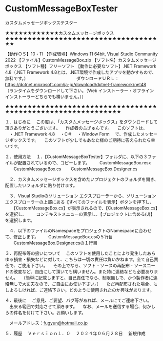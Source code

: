 # CustomMessageBoxTester
カスタムメッセージボックステスター


★★★★★★★★★★★★カスタムメッセージボックス★★★★★★★★★★★★★★★★★★★★★★★★★★★★★★★★★★★★

【動作ＯＳ】10・11
【作成環境】Windows 11 64bit, Visual Studio Community 2022
【ファイル】CustomMessageBox.zip
【ソフト名】カスタムメッセージボックス
【ソフト種】フリーソフト
【動作に必要なソフト】.NET Framework 4.8（.NET Framework 4.8とは、.NET環境で作成したアプリを動かすもので、無料です。）
　　　　　　　　　　　ダウンロードＵＲＬ：https://dotnet.microsoft.com/ja-jp/download/dotnet-framework/net48
　　　　　　　　　　　　　　　　　　　　　（ランタイムをダウンロードして下さい。（Web インストーラー・オフライン インストーラーどちらでも構いません。））

★★★★★★★★★★★★★★★★★★★★★★★★★★★★★★★★★★★★★★★★★★★★★★★★★★★★★★★★★★★★


１．はじめに
　この度は、「カスタムメッセージボックス」をダウンロードして頂きありがとうございます。
　作成者のふぎゅんです。
　このソフトは、
　・.NET Framework 4.8
　・C＃
　・Window Form
　で、作成したメッセージボックスです。
　このソフトが少しでもあなた様のご期待に答えられたら幸いです。


２．使用方法
　１．【CustomMessageBoxTester】フォルダに、以下の３ファイルが配置されているので、コピーします。
　　CustomMessageBox.resx
　　CustomMessageBox.cs
　　CustomMessageBox.Designer.cs

　２．カスタムメッセージボックスを含めたいプロジェクトのフォルダを開き、配置したいフォルダに貼り付けます。

　３．Visual Studioのソリューション エクスプローラーから、ソリューション エクスプローラーの上部にある【すべてのファイルを表示】ボタンを押下し、
　　【CustomMessageBox.cs】が表示されるので、【CustomMessageBox.cs】を選択し、
　　コンテキストメニューの表示し、【プロジェクトに含める(J)】を選択します。

　４．以下のファイルのNamespaceをプロジェクトのNamespaceに合わせて、修正します。
　　CustomMessageBox.csの５行目
　　CustomMessageBox.Designer.csの１行目


３．再配布等の扱いについて
　このソフトを使用したことにより発生したあらゆる損害・損失などに対して、こちらは一切の責任は負いかねます。全て自己責任で、ご使用下さい。
　その上でなら、ソフト・ソースの再配布・ソースコードの改変など、自由にして頂いても構いません。また特に連絡なども必要ありません。
　（簡単に記載しますと、自己責任でなら、制限無しで、かつ製作者に連絡無しで大丈夫なので、ご自由にお使い下さい。）
　ただ再配布された場合、もしよろしければ、ご連絡下さい。どのように使用されたのか興味があります。


４．最後に
　ご意見、ご要望、バグ等があれば、メールにてご連絡下さい。
　出来る範囲で対応させて頂きます。
　なお、メールを送信する場合、何かしらの件名を付けて下さい。お願いします。

　メールアドレス：fugyun@hotmail.co.jp


５．履歴
　Ｖｅｒｓｉｏｎ１．０
　２０２４年０６月２８日
　新規作成
